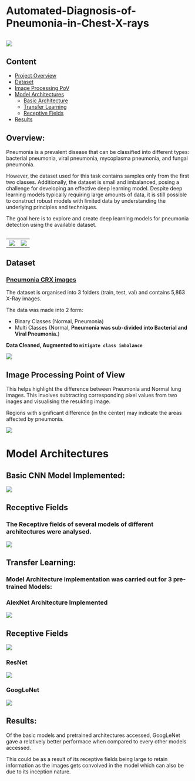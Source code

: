 # Automated-Diagnosis-of-Pneumonia-in-Chest-X-rays

## 

![](https://www.scientificanimations.com/wp-content/uploads/2018/06/Pathogens-causing-pneumonia_180607_04.jpg)

## Content
- [Project Overview](#overview)
- [Dataset](#dataset)
- [Image Processing PoV](#image-processing-point-of-view)
- [Model Architectures](#model-architectures)
    - [Basic Architecture](#basic-cnn-model-implemented)
    - [Transfer Learning](#transfer-learning)
    - [Receptive Fields](#receptive-fields)
- [Results](#results)

## Overview:

Pneumonia is a prevalent disease that can be classified into different types: bacterial pneumonia, viral pneumonia, mycoplasma pneumonia, and fungal pneumonia. 

However, the dataset used for this task contains samples only from the first two classes. Additionally, the dataset is small and imbalanced, posing a challenge for developing an effective deep learning model. Despite deep learning models typically requiring large amounts of data, it is still possible to construct robust models with limited data by understanding the underlying principles and techniques. 

The goal here is to explore and create deep learning models for pneumonia detection using the available dataset.

##  

<table>
  <tr>
    <td align="center">
      <img src="https://github.com/Lawrytime/Automated-Diagnosis-of-Pneumonia-in-Chest-X-rays/blob/main/assets/pneu.png">
    </td>
    <td align="center">
      <img src="https://github.com/Lawrytime/Automated-Diagnosis-of-Pneumonia-in-Chest-X-rays/blob/main/assets/pneu_2.png">
    </td>
  </tr>
</table>

##  

## Dataset

### [Pneumonia CRX images](https://www.kaggle.com/paultimothymooney/chest-xray-pneumonia)

The dataset is organised into 3 folders (train, test, val) and contains 5,863 X-Ray images.

The data was made into 2 form:

  - Binary Classes (Normal, Pneumonia)
  - Multi Classes (Normal, **Pneumonia was sub-divided into Bacterial and Viral Pneumonia.**)

**Data Cleaned, Augmented to `mitigate class imbalance`**


![](https://github.com/Lawrytime/Automated-Diagnosis-of-Pneumonia-in-Chest-X-rays/blob/main/Data%20Distribution%20(Post-Augmenttation)%20.png)

## Image Processing Point of View
This helps highlight the difference between Pneumonia and Normal lung images. This involves subtracting corresponding pixel values from two inages and visualising the resukting image. 

Regions with significant difference (in the center) may indicate the areas affected by pneumonia.

![](https://github.com/Lawrytime/Automated-Diagnosis-of-Pneumonia-in-Chest-X-rays/blob/main/assets/img_process.png)

##  

# Model Architectures

## Basic CNN Model Implemented:

![](https://github.com/Lawrytime/Automated-Diagnosis-of-Pneumonia-in-Chest-X-rays/blob/main/assets/CNN.png)


##  

## Receptive Fields

### **The Receptive fields of several models of different architectures were analysed.**

![](https://github.com/Lawrytime/Automated-Diagnosis-of-Pneumonia-in-Chest-X-rays/blob/main/assets/RF.png)

##  

## Transfer Learning:

### Model Architecture implementation was carried out for 3 pre-trained Models:

### AlexNet Architecture Implemented


![](https://github.com/Lawrytime/Automated-Diagnosis-of-Pneumonia-in-Chest-X-rays/blob/main/assets/alexnet.png)


## Receptive Fields

![](https://github.com/Lawrytime/Automated-Diagnosis-of-Pneumonia-in-Chest-X-rays/blob/main/assets/RF_Alex.png)

### ResNet

![](https://github.com/Lawrytime/Automated-Diagnosis-of-Pneumonia-in-Chest-X-rays/blob/main/assets/Res_RF.png)

### GoogLeNet

![](https://github.com/Lawrytime/Automated-Diagnosis-of-Pneumonia-in-Chest-X-rays/blob/main/assets/Goog_RF.png)


## Results:

Of the basic models and pretrained architectures accessed, GoogLeNet gave a relatively better performace when compared to every other models accessed.

This could be as a result of its receptive fields being large to retain information as the images gets convolved in the model which can also be due to its inception nature.


###    
